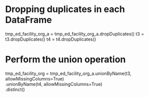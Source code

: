 # Dropping duplicates in each DataFrame
tmp_ed_facility_org_a = tmp_ed_facility_org_a.dropDuplicates()
t3 = t3.dropDuplicates()
t4 = t4.dropDuplicates()

# Perform the union operation
tmp_ed_facility_org = tmp_ed_facility_org_a.unionByName(t3, allowMissingColumns=True) \
                                           .unionByName(t4, allowMissingColumns=True) \
                                           .distinct()
